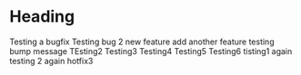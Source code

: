 # Heading

Testing a bugfix
Testing bug 2
new feature
add another feature
testing bump message
TEsting2
Testing3
Testing4
Testing5
Testing6
tisting1 again
testing 2 again
hotfix3
